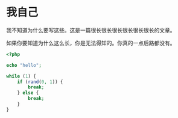 # 我自己

我不知道为什么要写这些。这是一篇很长很长很长很长很长很长的文章。

如果你要知道为什么这么长，你是无法得知的。你真的一点后路都没有。

```php
<?php

echo "hello";

while (1) {
    if (rand(0, 1)) {
        break;
    } else {
        break;
    }
}
```

